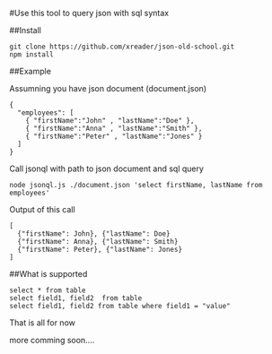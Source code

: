 #Use this tool to query json with sql syntax

##Install
```
git clone https://github.com/xreader/json-old-school.git
npm install
```

##Example


Assumning you have json document (document.json)
```
{
  "employees": [
    { "firstName":"John" , "lastName":"Doe" },
    { "firstName":"Anna" , "lastName":"Smith" },
    { "firstName":"Peter" , "lastName":"Jones" }
  ]
}
```

Call jsonql with path to json document and sql query
```
node jsonql.js ./document.json 'select firstName, lastName from employees'
```

Output of this call

```
[
  {"firstName": John}, {"lastName": Doe}
  {"firstName": Anna}, {"lastName": Smith}
  {"firstName": Peter}, {"lastName": Jones}
]
```

##What is supported
```
select * from table
select field1, field2  from table
select field1, field2 from table where field1 = "value"
```


That is all for now

more comming soon....
